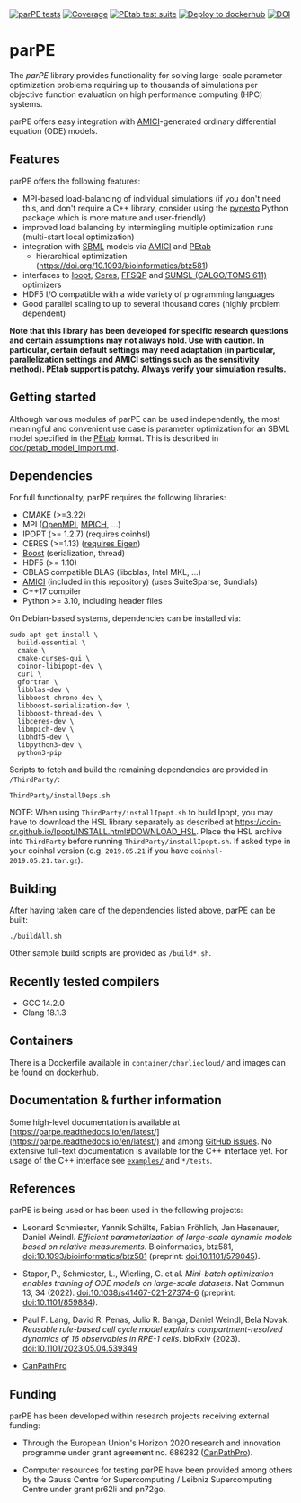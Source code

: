 <a href="https://github.com/ICB-DCM/parPE/actions?query=workflow%3A%22parPE+tests%22">
<img src="https://github.com/ICB-DCM/parPE/workflows/parPE%20tests/badge.svg?branch=master" alt="parPE tests"></a>
<a href="https://sonarcloud.io/dashboard?id=ICB-DCM_parPE">
<img src="https://sonarcloud.io/api/project_badges/measure?project=ICB-DCM_parPE&metric=coverage" alt="Coverage"></a>
<a href="https://github.com/ICB-DCM/parPE/actions?query=workflow%3A%22PEtab+test+suite%22">
<img src="https://github.com/ICB-DCM/parPE/workflows/PEtab%20test%20suite/badge.svg" alt="PEtab test suite"></a>
<a href="https://github.com/ICB-DCM/parPE/actions?query=workflow%3A%22Deploy+to+dockerhub%22">
<img src="https://github.com/ICB-DCM/parPE/workflows/Deploy%20to%20dockerhub/badge.svg" alt="Deploy to dockerhub"></a>
<a href="https://doi.org/10.5281/zenodo.3478612">
<img src="https://zenodo.org/badge/DOI/10.5281/zenodo.3478612.svg" alt="DOI"></a>

# parPE

The *parPE* library provides functionality for solving large-scale parameter
optimization problems requiring up to thousands of simulations per objective
function evaluation on high performance computing (HPC) systems.

parPE offers easy integration with
[AMICI](https://github.com/AMICI-dev/AMICI)-generated ordinary differential
equation (ODE) models.

## Features

parPE offers the following features:

* MPI-based load-balancing of individual simulations
  (if you don't need this, and don't require a C++ library, consider using
  the [pypesto](https://pypesto.readthedocs.io/en/latest/) Python package
  which is more mature and user-friendly)
* improved load balancing by intermingling multiple optimization runs
  (multi-start local optimization)
* integration with [SBML](http://sbml.org/) models via
  [AMICI](https://github.com/AMICI-dev/AMICI) and
  [PEtab](https://github.com/PEtab-dev/PEtab)
  * hierarchical optimization (https://doi.org/10.1093/bioinformatics/btz581)
* interfaces to [Ipopt](https://www.coin-or.org/Ipopt/),
  [Ceres](http://ceres-solver.org/),
  [FFSQP](https://www.isr.umd.edu/news/news_story.php?id=4088) and
  [SUMSL (CALGO/TOMS 611)](http://www.netlib.org/toms/index.html) optimizers
* HDF5 I/O compatible with a wide variety of programming languages
* Good parallel scaling to up to several thousand cores
  (highly problem dependent)

**Note that this library has been developed for specific research questions
and certain assumptions may not always hold. Use with caution.
In particular, certain default settings may need adaptation (in particular,
parallelization settings and AMICI settings such as the sensitivity method).
PEtab support is patchy. Always verify your simulation results.**

## Getting started

Although various modules of parPE can be used independently, the most
meaningful and convenient use case is parameter optimization for an SBML model
specified in the [PEtab](https://github.com/PEtab-dev/PEtab) format. This is
described in [doc/petab_model_import.md](doc/petab_model_import.md).

## Dependencies

For full functionality, parPE requires the following libraries:

* CMAKE (>=3.22)
* MPI ([OpenMPI](https://www.open-mpi.org/),
  [MPICH](https://www.mpich.org/), ...)
* IPOPT (>= 1.2.7) (requires coinhsl)
* CERES (>=1.13)
  ([requires Eigen](http://ceres-solver.org/installation.html#dependencies))
* [Boost](https://www.boost.org/) (serialization, thread)
* HDF5 (>= 1.10)
* CBLAS compatible BLAS (libcblas, Intel MKL, ...)
* [AMICI](https://github.com/AMICI-dev/AMICI) (included in this repository)
  (uses SuiteSparse, Sundials)
* C++17 compiler
* Python >= 3.10, including header files

On Debian-based systems, dependencies can be installed via:
```shell
sudo apt-get install \
  build-essential \
  cmake \
  cmake-curses-gui \
  coinor-libipopt-dev \
  curl \
  gfortran \
  libblas-dev \
  libboost-chrono-dev \
  libboost-serialization-dev \
  libboost-thread-dev \
  libceres-dev \
  libmpich-dev \
  libhdf5-dev \
  libpython3-dev \
  python3-pip
```

Scripts to fetch and build the remaining dependencies are provided in
`/ThirdParty/`:

```shell
ThirdParty/installDeps.sh
```

NOTE: When using `ThirdParty/installIpopt.sh` to build Ipopt, you may have to
download the HSL library separately as described at
https://coin-or.github.io/Ipopt/INSTALL.html#DOWNLOAD_HSL. Place the HSL
archive into `ThirdParty` before running `ThirdParty/installIpopt.sh`. If asked
type in your coinhsl version (e.g. `2019.05.21` if you
have `coinhsl-2019.05.21.tar.gz`).


## Building

After having taken care of the dependencies listed above, parPE can be built:

```shell
./buildAll.sh
```

Other sample build scripts are provided as `/build*.sh`.

## Recently tested compilers

* GCC 14.2.0
* Clang 18.1.3

## Containers

There is a Dockerfile available in `container/charliecloud/` and images
can be found on [dockerhub](https://hub.docker.com/r/dweindl/parpe/).

## Documentation & further information

Some high-level documentation is available at
[https://parpe.readthedocs.io/en/latest/](https://parpe.readthedocs.io/en/latest/)
and among [GitHub issues](https://github.com/ICB-DCM/parPE/issues). No extensive
full-text documentation is available for the C++ interface yet. For usage of
the C++ interface see [`examples/`](examples/) and `*/tests`.


## References

parPE is being used or has been used in the following projects:

- Leonard Schmiester, Yannik Schälte, Fabian Fröhlich, Jan Hasenauer,
  Daniel Weindl.
  *Efficient parameterization of large-scale dynamic models based on relative measurements*.
  Bioinformatics, btz581, [doi:10.1093/bioinformatics/btz581](https://doi.org/10.1093/bioinformatics/btz581)
  (preprint: [doi:10.1101/579045](https://www.biorxiv.org/content/10.1101/579045v1)).

- Stapor, P., Schmiester, L., Wierling, C. et al. *Mini-batch optimization*
  *enables training of ODE models on large-scale datasets*. Nat Commun 13, 34
  (2022). [doi:10.1038/s41467-021-27374-6](https://doi.org/10.1038/s41467-021-27374-6)
  (preprint: [doi:10.1101/859884](https://doi.org/10.1101/859884)).

- Paul F. Lang, David R. Penas, Julio R. Banga, Daniel Weindl, Bela Novak.
  *Reusable rule-based cell cycle model explains compartment-resolved dynamics*
  *of 16 observables in RPE-1 cells*. bioRxiv (2023).
  [doi:10.1101/2023.05.04.539349](https://doi.org/10.1101/2023.05.04.539349)

- [CanPathPro](http://canpathpro.eu/)


## Funding

parPE has been developed within research projects receiving external funding:

* Through the European Union's Horizon 2020 research and innovation
  programme under grant agreement no. 686282
  ([CanPathPro](http://canpathpro.eu/)).

* Computer resources for testing parPE have been provided among others by the 
  Gauss Centre for Supercomputing / Leibniz Supercomputing Centre under grant
  pr62li and pn72go.
